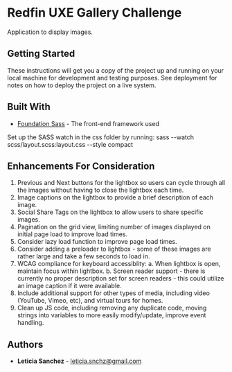# Redfin UXE Gallery Challenge

Application to display images.

## Getting Started

These instructions will get you a copy of the project up and running on your local machine for development and testing purposes. See deployment for notes on how to deploy the project on a live system.

## Built With

* [Foundation Sass](https://foundation.zurb.com/) - The front-end framework used

Set up the SASS watch in the css folder by running:
    sass --watch scss/layout.scss:layout.css --style compact


## Enhancements For Consideration
1. Previous and Next buttons for the lightbox so users can cycle through all the images without having to close the lightbox each time.
2. Image captions on the lightbox to provide a brief description of each image.
3. Social Share Tags on the lightbox to allow users to share specific images.
4. Pagination on the grid view, limiting number of images displayed on initial page load to improve load times.
5. Consider lazy load function to improve page load times.
6. Consider adding a preloader to lightbox - some of these images are rather large and take a few seconds to load in.
7. WCAG compliance for keyboard accessiblity:
    a. When lightbox is open, maintain focus within lightbox.
    b. Screen reader support - there is currently no proper description set for screen readers - this could utilize an image caption if it were available.
8. Include additional support for other types of media, including video (YouTube, Vimeo, etc), and virtual tours for homes.
9. Clean up JS code, including removing any duplicate code, moving strings into variables to more easily modify/update, improve event handling.


## Authors

* **Leticia Sanchez** - leticia.snchz@gmail.com
